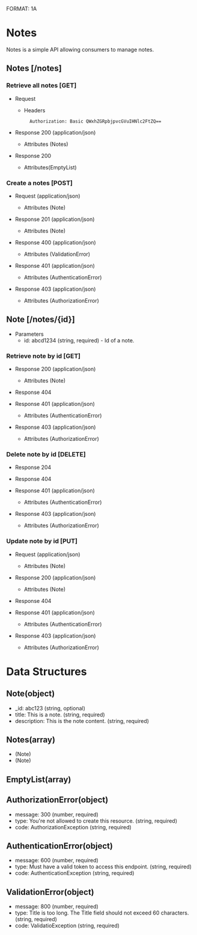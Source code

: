 FORMAT: 1A

# Notes

Notes is a simple API allowing consumers to manage notes.

## Notes [/notes]

### Retrieve all notes [GET]

+ Request

    + Headers

            Authorization: Basic QWxhZGRpbjpvcGVuIHNlc2FtZQ==

+ Response 200 (application/json)

    + Attributes (Notes)

+ Response 200

    + Attributes(EmptyList)

### Create a notes [POST]

+ Request (application/json)

    + Attributes (Note)

+ Response 201 (application/json)

    + Attributes (Note)


+ Response 400 (application/json)

    + Attributes (ValidationError)

+ Response 401 (application/json)

    + Attributes (AuthenticationError)

+ Response 403 (application/json)

    + Attributes (AuthorizationError)

## Note [/notes/{id}]

+ Parameters
    + id: abcd1234 (string, required) - Id of a note.

### Retrieve note by id [GET]

+ Response 200 (application/json)

    + Attributes (Note)

+ Response 404

+ Response 401 (application/json)

    + Attributes (AuthenticationError)

+ Response 403 (application/json)

    + Attributes (AuthorizationError)

### Delete note by id [DELETE]

+ Response 204

+ Response 404

+ Response 401 (application/json)

    + Attributes (AuthenticationError)

+ Response 403 (application/json)

    + Attributes (AuthorizationError)

### Update note by id [PUT]

+ Request (application/json)

    + Attributes (Note)

+ Response 200 (application/json)

    + Attributes (Note)

+ Response 404

+ Response 401 (application/json)

    + Attributes (AuthenticationError)

+ Response 403 (application/json)

    + Attributes (AuthorizationError)

# Data Structures

## Note(object)
+ _id: abc123 (string, optional)
+ title: This is a note. (string, required)
+ description: This is the note content. (string, required)

## Notes(array)
+ (Note)
+ (Note)

## EmptyList(array)

## AuthorizationError(object)
+ message: 300 (number, required)
+ type: You're not allowed to create this resource. (string, required)
+ code: AuthorizationException (string, required)

## AuthenticationError(object)
+ message: 600 (number, required)
+ type: Must have a valid token to access this endpoint. (string, required)
+ code: AuthenticationException (string, required)

## ValidationError(object)
+ message: 800 (number, required)
+ type: Title is too long. The Title field should not exceed 60 characters. (string, required)
+ code: ValidatioException (string, required)